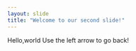 ```yaml
---
layout: slide
title: "Welcome to our second slide!"
---
```

Hello,world
Use the left arrow to go back!
